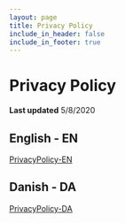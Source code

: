 ```yaml
---
layout: page
title: Privacy Policy
include_in_header: false
include_in_footer: true
---
```


# Privacy Policy

**Last updated**
5/8/2020

## English - EN

[PrivacyPolicy-EN](https://aamoussa97.github.io/savings-app-landing-page/privacypolicy-EN)

## Danish - DA

[PrivacyPolicy-DA](https://aamoussa97.github.io/savings-app-landing-page/privacypolicy-DA)
